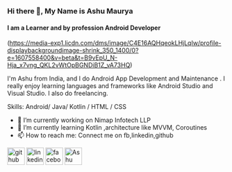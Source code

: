 ### Hi there 👋, My Name is Ashu Maurya
#### I am a Learner and by profession Android Developer
(https://media-exp1.licdn.com/dms/image/C4E16AQHqeokLHjLqIw/profile-displaybackgroundimage-shrink_350_1400/0?e=1607558400&v=beta&t=B9vEpU_N-Hja_x7vng_QKL2vWtOpBGNDiB1Z_vA73HQ)

I'm Ashu from India, and I do Android App Development and Maintenance . I really enjoy learning languages and frameworks like Android Studio and Visual Studio. I also do freelancing.

Skills: Android/ Java/ Kotlin / HTML / CSS

- 🔭 I’m currently working on Nimap Infotech LLP 
- 🌱 I’m currently learning Kotlin ,architecture like MVVM, Coroutines  
- 📫 How to reach me: Connect me on fb,linkedin,github 


[<img src='https://cdn.jsdelivr.net/npm/simple-icons@3.0.1/icons/github.svg' alt='github' height='40'>](https://github.com/ashumau845)  [<img src='https://cdn.jsdelivr.net/npm/simple-icons@3.0.1/icons/linkedin.svg' alt='linkedin' height='40'>](https://www.linkedin.com/in/ash2901/)  [<img src='https://cdn.jsdelivr.net/npm/simple-icons@3.0.1/icons/facebook.svg' alt='facebook' height='40'>](https://www.facebook.com/ashu.maurya.39)  [<img src='https://d2fltix0v2e0sb.cloudfront.net/dev-badge.svg' alt='Ashu Maurya  DEV Profile' height='40' width='40'>](https://dev.to/ashumau845)


 

